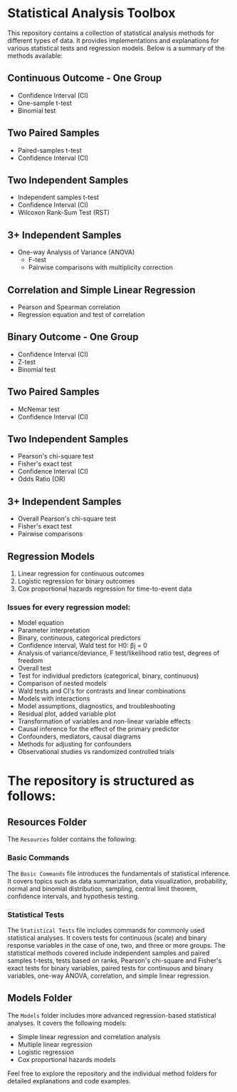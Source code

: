 # Statistical Analysis Toolbox

This repository contains a collection of statistical analysis methods for different types of data. It provides implementations and explanations for various statistical tests and regression models. Below is a summary of the methods available:

## Continuous Outcome - One Group

- Confidence Interval (CI)
- One-sample t-test
- Binomial test

## Two Paired Samples

- Paired-samples t-test
- Confidence Interval (CI)

## Two Independent Samples

- Independent samples t-test
- Confidence Interval (CI)
- Wilcoxon Rank-Sum Test (RST)

## 3+ Independent Samples

- One-way Analysis of Variance (ANOVA)
  - F-test
  - Pairwise comparisons with multiplicity correction

## Correlation and Simple Linear Regression

- Pearson and Spearman correlation
- Regression equation and test of correlation

## Binary Outcome - One Group

- Confidence Interval (CI)
- Z-test
- Binomial test

## Two Paired Samples

- McNemar test
- Confidence Interval (CI)

## Two Independent Samples

- Pearson's chi-square test
- Fisher's exact test
- Confidence Interval (CI)
- Odds Ratio (OR)

## 3+ Independent Samples

- Overall Pearson's chi-square test
- Fisher's exact test
- Pairwise comparisons

## Regression Models

1. Linear regression for continuous outcomes
2. Logistic regression for binary outcomes
3. Cox proportional hazards regression for time-to-event data

### Issues for every regression model:

- Model equation
- Parameter interpretation
- Binary, continuous, categorical predictors
- Confidence interval, Wald test for H0: βj = 0
- Analysis of variance/deviance, F test/likelihood ratio test, degrees of freedom
- Overall test
- Test for individual predictors (categorical, binary, continuous)
- Comparison of nested models
- Wald tests and CI's for contrasts and linear combinations
- Models with interactions
- Model assumptions, diagnostics, and troubleshooting
- Residual plot, added variable plot
- Transformation of variables and non-linear variable effects
- Causal inference for the effect of the primary predictor
- Confounders, mediators, causal diagrams
- Methods for adjusting for confounders
- Observational studies vs randomized controlled trials

# The repository is structured as follows:
## Resources Folder

The `Resources` folder contains the following:

### Basic Commands

The `Basic Commands` file introduces the fundamentals of statistical inference. It covers topics such as data summarization, data visualization, probability, normal and binomial distribution, sampling, central limit theorem, confidence intervals, and hypothesis testing.

### Statistical Tests

The `Statistical Tests` file includes commands for commonly used statistical analyses. It covers tests for continuous (scale) and binary response variables in the case of one, two, and three or more groups. The statistical methods covered include independent samples and paired samples t-tests, tests based on ranks, Pearson's chi-square and Fisher's exact tests for binary variables, paired tests for continuous and binary variables, one-way ANOVA, correlation, and simple linear regression.

## Models Folder

The `Models` folder includes more advanced regression-based statistical analyses. It covers the following models:

- Simple linear regression and correlation analysis
- Multiple linear regression
- Logistic regression
- Cox proportional hazards models


Feel free to explore the repository and the individual method folders for detailed explanations and code examples.

